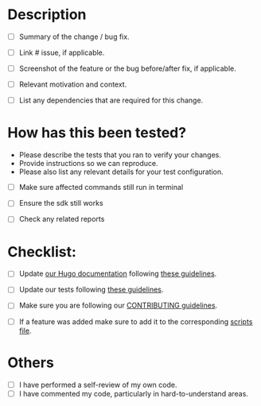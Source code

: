 # Description

- [ ] Summary of the change / bug fix.
- [ ] Link # issue, if applicable.
- [ ] Screenshot of the feature or the bug before/after fix, if applicable.
- [ ] Relevant motivation and context.
- [ ] List any dependencies that are required for this change.


# How has this been tested?

* Please describe the tests that you ran to verify your changes.
* Provide instructions so we can reproduce.
* Please also list any relevant details for your test configuration.
- [ ] Make sure affected commands still run in terminal
- [ ] Ensure the sdk still works
- [ ] Check any related reports


# Checklist:

- [ ] Update [our Hugo documentation](https://openbb-finance.github.io/OpenBBTerminal/) following [these guidelines](https://github.com/OpenBB-finance/OpenBBTerminal/tree/main/website).
- [ ] Update our tests following [these guidelines](https://github.com/OpenBB-finance/OpenBBTerminal/tree/main/tests).
- [ ] Make sure you are following our [CONTRIBUTING guidelines](https://github.com/OpenBB-finance/OpenBBTerminal/blob/main/CONTRIBUTING.md).
- [ ] If a feature was added make sure to add it to the corresponding [scripts file](https://github.com/OpenBB-finance/OpenBBTerminal/tree/main/scripts).


# Others
- [ ] I have performed a self-review of my own code.
- [ ] I have commented my code, particularly in hard-to-understand areas.

